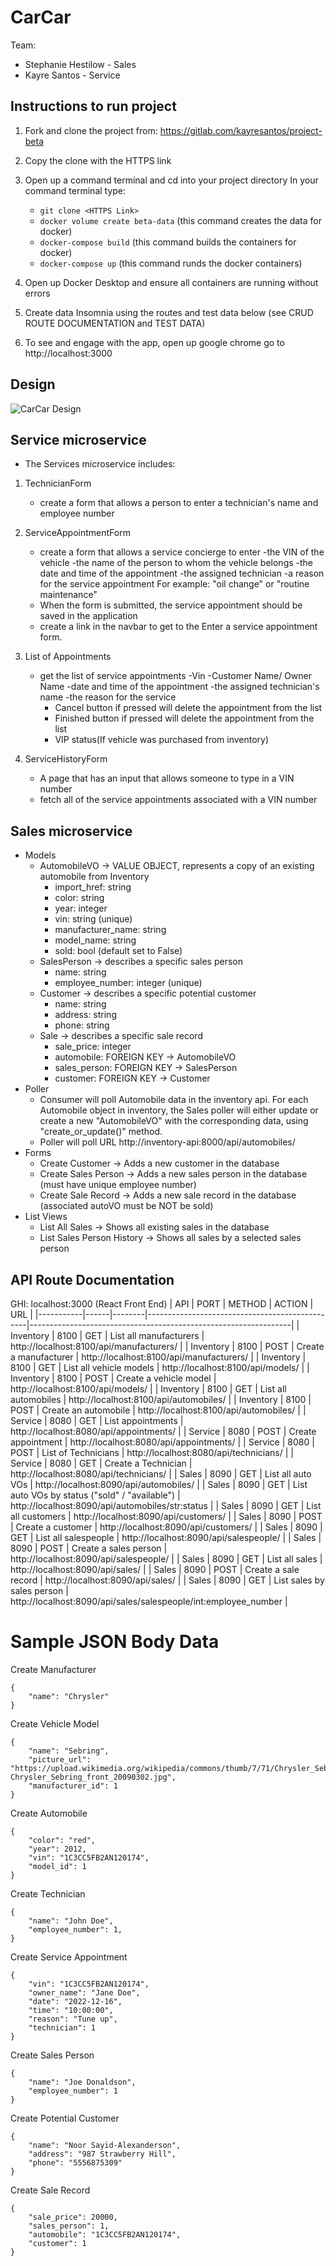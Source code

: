 # CarCar

Team:
* Stephanie Hestilow - Sales
* Kayre Santos - Service

## Instructions to run project
1. Fork and clone the project from: https://gitlab.com/kayresantos/project-beta
2. Copy the clone with the HTTPS link
3. Open up a command terminal and cd into your project directory
In your command terminal type:

    - `git clone <HTTPS Link>`
    - `docker volume create beta-data` (this command creates the data for docker)
    - `docker-compose build` (this command builds the containers for docker)
    - `docker-compose up` (this command runds the docker containers)

4. Open up Docker Desktop and ensure all containers are running without errors
5. Create data Insomnia using the routes and test data below (see CRUD ROUTE DOCUMENTATION and TEST DATA)
6. To see and engage with the app, open up google chrome go to http://localhost:3000

## Design
![CarCar Design](/images/CarCarDiagram.png "
CarCar Design")

## Service microservice
- The Services microservice includes:
1. TechnicianForm
    - create a form that allows a person to enter a technician's name and employee number

2. ServiceAppointmentForm
    - create a form that allows a service concierge to enter
        -the VIN of the vehicle
        -the name of the person to whom the vehicle belongs
        -the date and time of the appointment
        -the assigned technician
        -a reason for the service appointment
            For example: "oil change" or "routine maintenance"
    -  When the form is submitted, the service appointment should be saved in the application
    -  create a link in the navbar to get to the Enter a service appointment form.

3. List of Appointments
    - get the list of service appointments
        -Vin
        -Customer Name/ Owner Name
        -date and time of the appointment
        -the assigned technician's name
        -the reason for the service
        - Cancel button if pressed will delete the appointment from the list
        - Finished button if pressed will delete the appointment from the list
        - VIP status(If vehicle was purchased from inventory)

4. ServiceHistoryForm
    - A page that has an input that allows someone to type in a VIN number
    - fetch all of the service appointments associated with a VIN number

## Sales microservice
- Models
    - AutomobileVO -> VALUE OBJECT, represents a copy of an existing automobile from Inventory
        - import_href: string
        - color: string
        - year: integer
        - vin: string (unique)
        - manufacturer_name: string
        - model_name: string
        - sold: bool (default set to False)
    - SalesPerson -> describes a specific sales person
        - name: string
        - employee_number: integer (unique)
    - Customer -> describes a specific potential customer
        - name: string
        - address: string
        - phone: string
    - Sale -> describes a specific sale record
        - sale_price: integer
        - automobile: FOREIGN KEY -> AutomobileVO
        - sales_person: FOREIGN KEY -> SalesPerson
        - customer: FOREIGN KEY -> Customer
- Poller
    - Consumer will poll Automobile data in the inventory api.  For each Automobile object in inventory, the Sales poller will either update or create a new "AutomobileVO" with the corresponding data, using "create_or_update()" method.
    - Poller will poll URL http://inventory-api:8000/api/automobiles/
- Forms
    - Create Customer -> Adds a new customer in the database
    - Create Sales Person -> Adds a new sales person in the database (must have unique employee number)
    - Create Sale Record -> Adds a new sale record in the database (associated autoVO must be NOT be sold)
- List Views
    - List All Sales -> Shows all existing sales in the database
    - List Sales Person History -> Shows all sales by a selected sales person



## API Route Documentation
GHI: localhost:3000 (React Front End)
| API       | PORT | METHOD | ACTION                                         | URL                                                             |
|-----------|------|--------|------------------------------------------------|-----------------------------------------------------------------|
| Inventory | 8100 | GET    | List all manufacturers                         | http://localhost:8100/api/manufacturers/                        |
| Inventory | 8100 | POST   | Create a manufacturer                          | http://localhost:8100/api/manufacturers/                        |
| Inventory | 8100 | GET    | List all vehicle models                        | http://localhost:8100/api/models/                               |
| Inventory | 8100 | POST   | Create a vehicle model                         | http://localhost:8100/api/models/                               |
| Inventory | 8100 | GET    | List all automobiles                           | http://localhost:8100/api/automobiles/                          |
| Inventory | 8100 | POST   | Create an automobile                           | http://localhost:8100/api/automobiles/                          |
| Service   | 8080 | GET    | List appointments                              | http://localhost:8080/api/appointments/                         |
| Service   | 8080 | POST   | Create appointment                             | http://localhost:8080/api/appointments/                         |
| Service   | 8080 | POST   | List of Technicians                            | http://localhost:8080/api/technicians/                          |
| Service   | 8080 | GET    | Create a Technician                            | http://localhost:8080/api/technicians/                          |
| Sales     | 8090 | GET    | List all auto VOs                              | http://localhost:8090/api/automobiles/                          |
| Sales     | 8090 | GET    | List auto VOs by status ("sold" / "available") | http://localhost:8090/api/automobiles/str:status                |
| Sales     | 8090 | GET    | List all customers                             | http://localhost:8090/api/customers/                            |
| Sales     | 8090 | POST   | Create a customer                              | http://localhost:8090/api/customers/                            |
| Sales     | 8090 | GET    | List all salespeople                           | http://localhost:8090/api/salespeople/                          |
| Sales     | 8090 | POST   | Create a sales person                          | http://localhost:8090/api/salespeople/                          |
| Sales     | 8090 | GET    | List all sales                                 | http://localhost:8090/api/sales/                                |
| Sales     | 8090 | POST   | Create a sale record                           | http://localhost:8090/api/sales/                                |
| Sales     | 8090 | GET    | List sales by sales person                     | http://localhost:8090/api/sales/salespeople/int:employee_number |


# Sample JSON Body Data

Create Manufacturer
```
{
    "name": "Chrysler"
}
```

Create Vehicle Model
```
{
    "name": "Sebring",
    "picture_url": "https://upload.wikimedia.org/wikipedia/commons/thumb/7/71/Chrysler_Sebring_front_20090302.jpg/320px-Chrysler_Sebring_front_20090302.jpg",
    "manufacturer_id": 1
}
```

Create Automobile
```
{
    "color": "red",
    "year": 2012,
    "vin": "1C3CC5FB2AN120174",
    "model_id": 1
}
```

Create Technician
```
{
    "name": "John Doe",
    "employee_number": 1,
}
```

Create Service Appointment
```
{
    "vin": "1C3CC5FB2AN120174",
    "owner_name": "Jane Doe",
    "date": "2022-12-16",
    "time": "10:00:00",
    "reason": "Tune up",
    "technician": 1
}
```

Create Sales Person
```
{
    "name": "Joe Donaldson",
    "employee_number": 1
}
```

Create Potential Customer
```
{
    "name": "Noor Sayid-Alexanderson",
    "address": "987 Strawberry Hill",
    "phone": "5556875309"
}
```

Create Sale Record
```
{
    "sale_price": 20000,
    "sales_person": 1,
    "automobile": "1C3CC5FB2AN120174",
    "customer": 1
}
```

